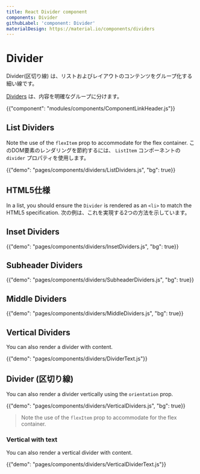 ```yaml
---
title: React Divider component
components: Divider
githubLabel: 'component: Divider'
materialDesign: https://material.io/components/dividers
---
```


# Divider

<p class="description">Divider(区切り線) は、リストおよびレイアウトのコンテンツをグループ化する細い線です。</p>

[Dividers](https://material.io/design/components/dividers.html) は、内容を明確なグループに分けます。

{{"component": "modules/components/ComponentLinkHeader.js"}}

## List Dividers

Note the use of the `flexItem` prop to accommodate for the flex container. このDOM要素のレンダリングを節約するには、 `ListItem` コンポーネントの `divider` プロパティを使用します。

{{"demo": "pages/components/dividers/ListDividers.js", "bg": true}}

## HTML5仕様

In a list, you should ensure the `Divider` is rendered as an `<li>` to match the HTML5 specification. 次の例は、これを実現する2つの方法を示しています。

## Inset Dividers

{{"demo": "pages/components/dividers/InsetDividers.js", "bg": true}}

## Subheader Dividers

{{"demo": "pages/components/dividers/SubheaderDividers.js", "bg": true}}

## Middle Dividers

{{"demo": "pages/components/dividers/MiddleDividers.js", "bg": true}}

## Vertical Dividers

You can also render a divider with content.

{{"demo": "pages/components/dividers/DividerText.js"}}

## Divider (区切り線)

You can also render a divider vertically using the `orientation` prop.

{{"demo": "pages/components/dividers/VerticalDividers.js", "bg": true}}

> Note the use of the `flexItem` prop to accommodate for the flex container.

### Vertical with text

You can also render a vertical divider with content.

{{"demo": "pages/components/dividers/VerticalDividerText.js"}}
